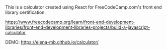 This is a calculator created using React for FreeCodeCamp.com's front end library certification.

https://www.freecodecamp.org/learn/front-end-development-libraries/front-end-development-libraries-projects/build-a-javascript-calculator

DEMO:
https://elena-mb.github.io/calculator/
